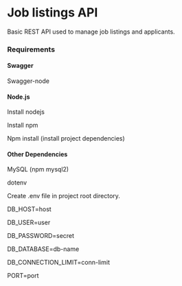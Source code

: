 # Job listings API
Basic REST API used to manage job listings and applicants.

### Requirements
#### Swagger
Swagger-node

#### Node.js
Install nodejs

Install npm

Npm install (install project dependencies)

#### Other Dependencies
MySQL (npm mysql2)

dotenv

Create .env file in project root directory.

DB_HOST=host

DB_USER=user

DB_PASSWORD=secret

DB_DATABASE=db-name

DB_CONNECTION_LIMIT=conn-limit

PORT=port
